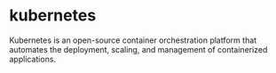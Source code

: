 # kubernetes
Kubernetes is an open-source container orchestration platform that automates the deployment, scaling, and management of containerized applications. 
